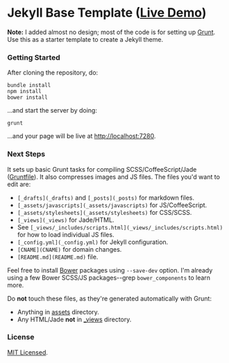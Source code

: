 # Jekyll Base Template ([Live Demo](http://jekyll.chibi.io))

**Note:** I added almost no design; most of the code is for setting up <a href="http://gruntjs.com/">Grunt</a>. Use this as a starter template to create a Jekyll theme.

### Getting Started

After cloning the repository, do:

~~~
bundle install
npm install
bower install
~~~

...and start the server by doing:

~~~
grunt
~~~

...and your page will be live at [http://localhost:7280](http://localhost:7280).

### Next Steps

It sets up basic Grunt tasks for compiling SCSS/CoffeeScript/Jade ([Gruntfile](Gruntfile.coffee)). It also compresses images and JS files. The files you'd want to edit are:

* `[_drafts](_drafts)` and `[_posts](_posts)` for markdown files.
* `[_assets/javascripts](_assets/javascripts)` for JS/CoffeeScript.
* `[_assets/stylesheets](_assets/stylesheets)` for CSS/SCSS.
* `[_views](_views)` for Jade/HTML.
* See `[_views/_includes/scripts.html](_views/_includes/scripts.html)` for how to load individual JS files.
* `[_config.yml](_config.yml)` for Jekyll configuration.
* `[CNAME](CNAME)` for domain changes.
* `[README.md](README.md)` file.

Feel free to install [Bower](http://bower.io/) packages using `--save-dev` option. I'm already using a few Bower SCSS/JS packages--grep `bower_components` to learn more.

Do **not** touch these files, as they're generated automatically with Grunt:

* Anything in [assets](assets) directory.
* Any HTML/Jade **not** in [_views](_views) directory.

### License

[MIT Licensed](http://chibicode.mit-license.org/).
